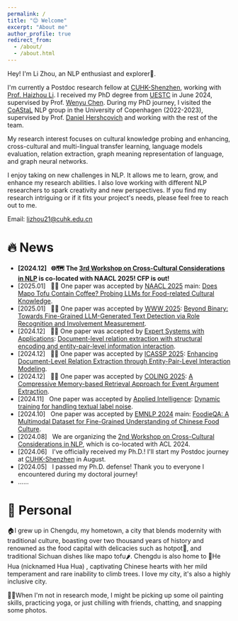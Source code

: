 ```yaml
---
permalink: /
title: "😊 Welcome"
excerpt: "About me"
author_profile: true
redirect_from: 
  - /about/
  - /about.html
---
```



Hey! I'm Li Zhou, an NLP enthusiast and explorer🤗. 

I'm currently a Postdoc research fellow at [CUHK-Shenzhen](https://www.cuhk.edu.cn/en), working with [Prof. Haizhou Li](https://colips.org/~eleliha/). I received my PhD degree from [UESTC](https://www.uestc.edu.cn/) in June 2024, supervised by Prof. [Wenyu Chen](https://www.researchgate.net/profile/Wenyu-Chen-10).
During my PhD journey, I visited the [CoAStaL](https://coastalcph.github.io/) NLP group in the University of Copenhagen (2022-2023), supervised by Prof. [Daniel Hershcovich](https://danielhers.github.io/) and working with the rest of the team.

My research interest focuses on cultural knowledge probing and enhancing, 
cross-cultural and multi-lingual transfer learning, 
language models evaluation, 
relation extraction,
graph meaning representation of language, 
and graph neural networks.

I enjoy taking on new challenges in NLP. 
It allows me to learn, grow, and enhance my research abilities. 
I also love working with different NLP researchers to spark creativity and new perspectives. 
If you find my research intriguing or if it fits your project's needs, 
please feel free to reach out to me.

Email: lizhou21@cuhk.edu.cn


# 🔥 News
* **[2024.12] &nbsp; 🌐🗺️ The [3rd Workshop on Cross-Cultural Considerations in NLP](https://c3nlp.github.io/) is co-located with NAACL 2025! CFP is out!**
* [2025.01] &nbsp; 🎉🎉 One paper was accepted by [NAACL 2025](https://2025.naacl.org/) main: [Does Mapo Tofu Contain Coffee? Probing LLMs for Food-related Cultural Knowledge](https://arxiv.org/abs/2404.06833).
* [2025.01] &nbsp; 🎉🎉 One paper was accepted by [WWW 2025](https://www2025.thewebconf.org/): [Beyond Binary: Towards Fine-Grained LLM-Generated Text Detection via Role Recognition and Involvement Measurement](https://arxiv.org/abs/2410.14259).
* [2024.12] &nbsp; 🎉🎉 One paper was accepted by [Expert Systems with Applications](https://2025.ieeeicassp.org/): [Document-level relation extraction with structural encoding and entity-pair-level information interaction](https://www.sciencedirect.com/science/article/abs/pii/S095741742402966X).
* [2024.12] &nbsp; 🎉🎉 One paper was accepted by [ICASSP 2025](https://2025.ieeeicassp.org/): [Enhancing Document-Level Relation Extraction through Entity-Pair-Level Interaction Modeling]().
* [2024.12] &nbsp; 🎉🎉 One paper was accepted by [COLING 2025](https://coling2025.org/): [A Compressive Memory-based Retrieval Approach for Event Argument Extraction](https://arxiv.org/abs/2409.09322).
* [2024.11] &nbsp; One paper was accepted by [Applied Intelligence](https://link.springer.com/journal/10489): [Dynamic training for handling textual label noise](https://link.springer.com/article/10.1007/s10489-024-05738-x).
* [2024.10] &nbsp; One paper was accepted by [EMNLP 2024](https://2024.emnlp.org/) main: [FoodieQA: A Multimodal Dataset for Fine-Grained Understanding of Chinese Food Culture](https://arxiv.org/abs/2406.11030).
* [2024.08] &nbsp; We are organizing the [2nd Workshop on Cross-Cultural Considerations in NLP](https://sites.google.com/view/c3nlp/call-for-papers), which is co-located with ACL 2024.
* [2024.06] &nbsp; I’ve officially received my Ph.D.! I'll start my Postdoc journey at [CUHK-Shenzhen](https://www.cuhk.edu.cn/en) in August.
* [2024.05] &nbsp; I passed my Ph.D. defense! Thank you to everyone I encountered during my doctoral journey!
* ……
  
<!--* [2024.05] &nbsp;  One paper was accepted by [ACL 2024](https://2024.aclweb.org/) Findings: [Beyond Single-Event Extraction: Towards Efficient Document-Level Multi-Event Argument Extraction](https://arxiv.org/abs/2405.01884).
* [2024.04] &nbsp; One paper that I involved was accepted by Tansactions of the Association for Computational Linguistics (TACL): [CreoleVal: Multilingual Multitask Benchmarks for Creoles](https://arxiv.org/pdf/2310.19567.pdf).
* [2024.03] &nbsp; I have submitted my Phd thesis! Good luck, Li!
* [2023.12] &nbsp; Our paper was accepted by [ICASSP 2024](https://2024.ieeeicassp.org/):  [ MLPs Compass: What is learned when MLPs are combined with PLMs?](https://arxiv.org/abs/2401.01667). See you in Seoul!
* [2023.10] &nbsp; Our paper was accepted by Tansactions of the Association for Computational Linguistics (TACL): [Cultural Adaptation of Recipes](https://arxiv.org/abs/2310.17353).

  
*[2023.10] &nbsp; Two papers were accepted by [EMNLP 2023](https://2023.emnlp.org/): [Cultural Compass: Predicting Transfer Learning Success in Offensive Language Detection with Cultural Features](https://arxiv.org/abs/2310.06458) (Findings) and [Copyright Violations and Large Language Models]() (Main).

[2023.08] &nbsp; [Our paper](https://aclanthology.org/2023.c3nlp-1.7/) was picked up by Danish newspaper [Børsen](https://borsen.dk/nyheder/ai/populaer-chatbot-promoverer-amerikanske-vaerdier-og-normer).
[2024.05] &nbsp; 🖥️🖥️ I began working as a Research Assistant at [Shenzhen Research Institute of Big Data](http://sribd.cn/en), supervised by [Haizhou Li](https://www.colips.org/~eleliha/).
[2023.07] &nbsp; [Our paper](https://aclanthology.org/2023.c3nlp-1.7/) was picked up by several Danish media, including [Politiken](https://politiken.dk/debat/klummer/jarlner/art9429359/Samtalerobot-er-et-redskab-for-amerikansk-kulturimperialisme), [Børsen](https://ekstrabladet.dk/nyheder/samfund/chatgpt-fremmer-amerikanske-normer-og-vaerdier/9856186), [Danish TV2](https://www.tv2kosmopol.dk/nyhedsarkiv?date=2023-07-10&clip=634dda2b-8303-4527-aeff-a96418116135), [Ekstra Bladet](https://ekstrabladet.dk/nyheder/samfund/chatgpt-fremmer-amerikanske-normer-og-vaerdier/9856186), [University of Copenhagen](https://di.ku.dk/english/news/2023/chatgpt-promotes-american-norms-and-values/)! 
[2023-07] Our paper was reported by several Danish media, including Politiken, Børsen, Danish TV2, Ekstra Bladet, University of Copenhagen!-->

# 🎨 Personal
🏠I grew up in Chengdu, my hometown, a city that blends modernity with traditional culture, boasting over two thousand years of history and renowned as the food capital with delicacies such as hotpot🍲, and traditional Sichuan dishes like mapo tofu🌶️. Chengdu is also home to 🐼He Hua (nicknamed Hua Hua) , captivating Chinese hearts with her mild temperament and rare inability to climb trees. I love my city, it's also a highly inclusive city.

🧘‍♀️When I'm not in research mode, I might be picking up some oil painting skills, practicing yoga, or just chilling with friends, chatting, and snapping some photos.
